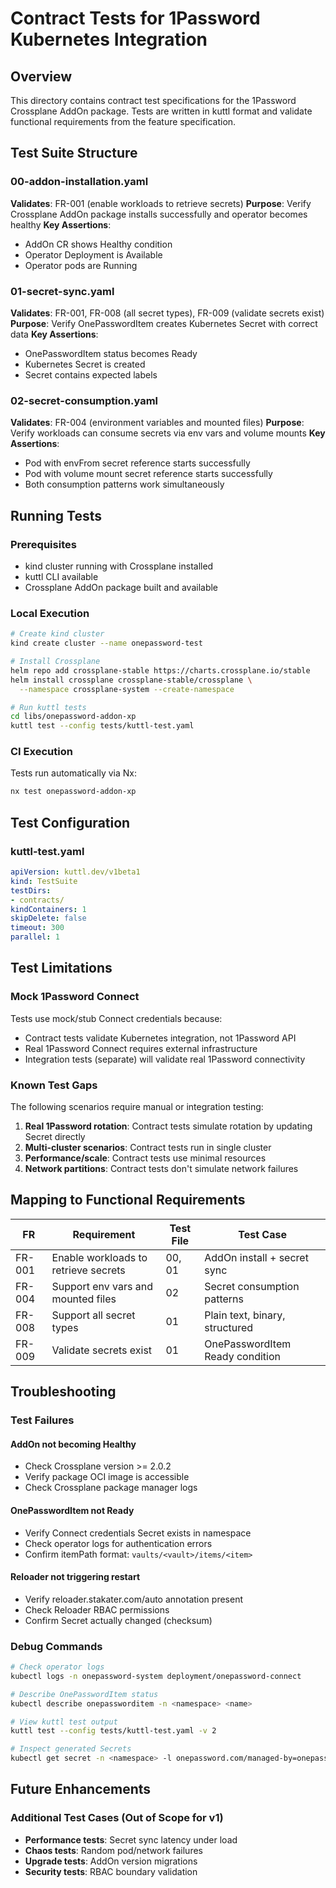 # Contract Tests for 1Password Kubernetes Integration

## Overview
This directory contains contract test specifications for the 1Password Crossplane AddOn package. Tests are written in kuttl format and validate functional requirements from the feature specification.

## Test Suite Structure

### 00-addon-installation.yaml
**Validates**: FR-001 (enable workloads to retrieve secrets)
**Purpose**: Verify Crossplane AddOn package installs successfully and operator becomes healthy
**Key Assertions**:
- AddOn CR shows Healthy condition
- Operator Deployment is Available
- Operator pods are Running

### 01-secret-sync.yaml
**Validates**: FR-001, FR-008 (all secret types), FR-009 (validate secrets exist)
**Purpose**: Verify OnePasswordItem creates Kubernetes Secret with correct data
**Key Assertions**:
- OnePasswordItem status becomes Ready
- Kubernetes Secret is created
- Secret contains expected labels

### 02-secret-consumption.yaml
**Validates**: FR-004 (environment variables and mounted files)
**Purpose**: Verify workloads can consume secrets via env vars and volume mounts
**Key Assertions**:
- Pod with envFrom secret reference starts successfully
- Pod with volume mount secret reference starts successfully
- Both consumption patterns work simultaneously

## Running Tests

### Prerequisites
- kind cluster running with Crossplane installed
- kuttl CLI available
- Crossplane AddOn package built and available

### Local Execution
```bash
# Create kind cluster
kind create cluster --name onepassword-test

# Install Crossplane
helm repo add crossplane-stable https://charts.crossplane.io/stable
helm install crossplane crossplane-stable/crossplane \
  --namespace crossplane-system --create-namespace

# Run kuttl tests
cd libs/onepassword-addon-xp
kuttl test --config tests/kuttl-test.yaml
```

### CI Execution
Tests run automatically via Nx:
```bash
nx test onepassword-addon-xp
```

## Test Configuration

### kuttl-test.yaml
```yaml
apiVersion: kuttl.dev/v1beta1
kind: TestSuite
testDirs:
- contracts/
kindContainers: 1
skipDelete: false
timeout: 300
parallel: 1
```

## Test Limitations

### Mock 1Password Connect
Tests use mock/stub Connect credentials because:
- Contract tests validate Kubernetes integration, not 1Password API
- Real 1Password Connect requires external infrastructure
- Integration tests (separate) will validate real 1Password connectivity

### Known Test Gaps
The following scenarios require manual or integration testing:
1. **Real 1Password rotation**: Contract tests simulate rotation by updating Secret directly
2. **Multi-cluster scenarios**: Contract tests run in single cluster
3. **Performance/scale**: Contract tests use minimal resources
4. **Network partitions**: Contract tests don't simulate network failures

## Mapping to Functional Requirements

| FR | Requirement | Test File | Test Case |
|----|-------------|-----------|-----------|
| FR-001 | Enable workloads to retrieve secrets | 00, 01 | AddOn install + secret sync |
| FR-004 | Support env vars and mounted files | 02 | Secret consumption patterns |
| FR-008 | Support all secret types | 01 | Plain text, binary, structured |
| FR-009 | Validate secrets exist | 01 | OnePasswordItem Ready condition |

## Troubleshooting

### Test Failures

#### AddOn not becoming Healthy
- Check Crossplane version >= 2.0.2
- Verify package OCI image is accessible
- Check Crossplane package manager logs

#### OnePasswordItem not Ready
- Verify Connect credentials Secret exists in namespace
- Check operator logs for authentication errors
- Confirm itemPath format: `vaults/<vault>/items/<item>`

#### Reloader not triggering restart
- Verify reloader.stakater.com/auto annotation present
- Check Reloader RBAC permissions
- Confirm Secret actually changed (checksum)

### Debug Commands
```bash
# Check operator logs
kubectl logs -n onepassword-system deployment/onepassword-connect

# Describe OnePasswordItem status
kubectl describe onepassworditem -n <namespace> <name>

# View kuttl test output
kuttl test --config tests/kuttl-test.yaml -v 2

# Inspect generated Secrets
kubectl get secret -n <namespace> -l onepassword.com/managed-by=onepassword-connect
```

## Future Enhancements

### Additional Test Cases (Out of Scope for v1)
- **Performance tests**: Secret sync latency under load
- **Chaos tests**: Random pod/network failures
- **Upgrade tests**: AddOn version migrations
- **Security tests**: RBAC boundary validation
